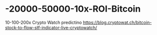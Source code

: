 # -20000-50000-10x-ROI-Bitcoin
10-100-200x Crypto Watch predictino https://blog.cryptowat.ch/bitcoin-stock-to-flow-stf-indicator-live-cryptowatch/
